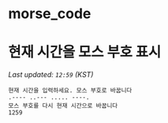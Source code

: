 # morse_code
# 현재 시간을 모스 부호 표시
<!-- MORSE_TIME_START -->
_Last updated: `12:59` (KST)_

```
현재 시간을 입력하세요. 모스 부호로 바꿉니다
.---- ..--- ..... ----.
모스 부호를 다시 현재 시간으로 바꿉니다
1259
```
<!-- MORSE_TIME_END -->
